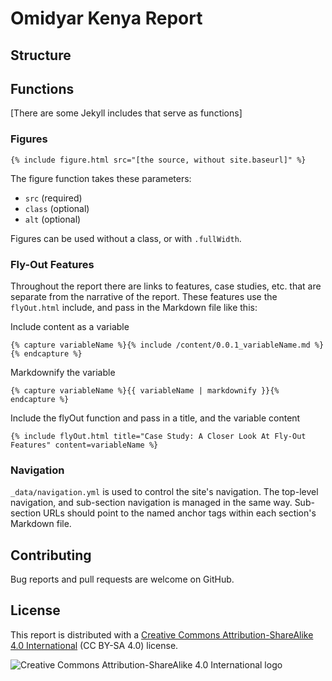# Omidyar Kenya Report

## Structure


## Functions
[There are some Jekyll includes that serve as functions]

### Figures
`{% include figure.html src="[the source, without site.baseurl]" %}`

The figure function takes these parameters:
- `src` (required)
- `class` (optional)
- `alt` (optional)

Figures can be used without a class, or with `.fullWidth`.

### Fly-Out Features
Throughout the report there are links to features, case studies, etc. that are separate from the narrative of the report. These features use the `flyOut.html` include, and pass in the Markdown file like this:

Include content as a variable
```
{% capture variableName %}{% include /content/0.0.1_variableName.md %}{% endcapture %}
```
Markdownify the variable
```
{% capture variableName %}{{ variableName | markdownify }}{% endcapture %}
```
Include the flyOut function and pass in a title, and the variable content
```
{% include flyOut.html title="Case Study: A Closer Look At Fly-Out Features" content=variableName %}
```

### Navigation

`_data/navigation.yml` is used to control the site's navigation. The top-level navigation, and sub-section navigation is managed in the same way. Sub-section URLs should point to the named anchor tags within each section's Markdown file.

## Contributing

Bug reports and pull requests are welcome on GitHub.

## License

This report is distributed with a [Creative Commons Attribution-ShareAlike 4.0 International](https://creativecommons.org/licenses/by-sa/4.0/) (CC BY-SA 4.0) license.

![Creative Commons Attribution-ShareAlike 4.0 International logo](https://licensebuttons.net/l/by-sa/3.0/88x31.png)
